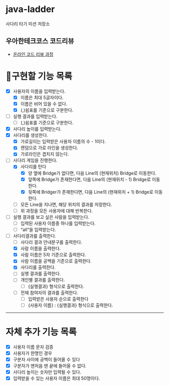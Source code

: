 # java-ladder

사다리 타기 미션 저장소

## 우아한테크코스 코드리뷰

- [온라인 코드 리뷰 과정](https://github.com/woowacourse/woowacourse-docs/blob/master/maincourse/README.md)

# 📝구현할 기능 목록

- [x]  사용자의 이름을 입력받는다.
   - [x]  이름은 최대 5글자이다.
   - [x]  이름은 비어 있을 수 없다.
   - [x]  (,)쉼표를 기준으로 구분한다.

- [ ]  실행 결과를 입력받는다.
   - [ ]  (,)쉼표를 기준으로 구분한다.

- [x]  사다리 높이를 입력받는다.
- [x]  사다리를 생성한다.
   - [x]  가로길이는 입력받은 사용자 이름의 수 - 1이다.
   - [x]  랜덤으로 가로 라인을 생성한다.
   - [x]  가로라인은 겹치지 않는다.

- [ ]  사다리 게임을 진행한다.
   - [x] 사다리를 탄다
     - [x]  양 옆에 Bridge가 없다면, 다음 Line의 (현재위치) Bridge로 이동한다.
     - [x]  앞쪽에 Bridge가 존재한다면, 다음 Line의 (현재위치 - 1) Bridge로 이동한다.
     - [x]  뒷쪽에 Bridger가 존재한다면, 다음 Line의 (현재위치 + 1) Bridge로 이동한다.
   - [ ]  모든 Line을 지나면, 해당 위치의 결과를 저장한다.
   - [ ]  위 과정을 모든 사용자에 대해 반복한다.

- [ ]  실행 결과를 보고 싶은 사람을 입력받는다.
   - [ ]  입력된 사용자 이름중 하나를 입력받는다.
   - [ ]  “all”을 입력받는다.

- [ ]  사다리결과를 출력한다.
   - [ ]  사다리 결과 안내문구를 출력한다.
   - [x]  사람 이름을 출력한다.
   - [x]  사람 이름은 5자 기준으로 출력한다.
   - [x]  사람 이름을 공백을 기준으로 출력한다.
   - [x]  사다리를 출력한다.
   - [ ]  실행 결과를 출력한다.
   - [ ]  개인별 결과를 출력한다.
      - [ ]  {실행결과} 형식으로 출력한다.
   - [ ]  전체 참여자의 결과를 출력한다.
      - [ ]  입력받은 사용자 순으로 출력한다
      - [ ]  {사용자 이름} : {실행결과} 형식으로 출력한다.

---
# 자체 추가 기능 목록

- [x]  사용자 이름 문자 검증
- [x]  사용자가 한명인 경우
- [x]  구분자 사이에 공백이 들어올 수 있다
- [x]  구분자가 맨처음 맨 끝에 들어올 수 없다.
- [x]  사다리 높이는 숫자만 입력될 수 있다.
- [x]  입력받을 수 있는 사용자 이름은 최대 50명이다.